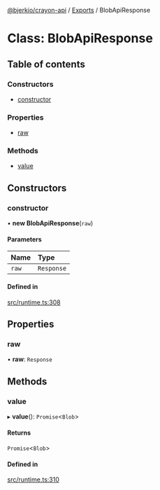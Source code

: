 [@bjerkio/crayon-api](../README.md) / [Exports](../modules.md) / BlobApiResponse

# Class: BlobApiResponse

## Table of contents

### Constructors

- [constructor](BlobApiResponse.md#constructor)

### Properties

- [raw](BlobApiResponse.md#raw)

### Methods

- [value](BlobApiResponse.md#value)

## Constructors

### constructor

• **new BlobApiResponse**(`raw`)

#### Parameters

| Name | Type |
| :------ | :------ |
| `raw` | `Response` |

#### Defined in

[src/runtime.ts:308](https://github.com/bjerkio/crayon-api-js/blob/22cd66d/src/runtime.ts#L308)

## Properties

### raw

• **raw**: `Response`

## Methods

### value

▸ **value**(): `Promise`<`Blob`\>

#### Returns

`Promise`<`Blob`\>

#### Defined in

[src/runtime.ts:310](https://github.com/bjerkio/crayon-api-js/blob/22cd66d/src/runtime.ts#L310)
